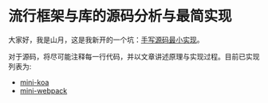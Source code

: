 # 流行框架与库的源码分析与最简实现

大家好，我是山月，这是我新开的一个坑：[手写源码最小实现](https://github.com/shfshanyue/mini-code)。

对于源码，将尽可能注释每一行代码，并以文章讲述原理与实现过程。目前已实现列表为:

+ [mini-koa](./code/webpack/Readme.md)
+ [mini-webpack](./code/webpack/Readme.md)
